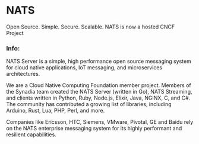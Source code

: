 # NATS

Open Source. Simple. Secure. Scalable.
NATS is now a hosted CNCF Project

### Info:

NATS Server is a simple, high performance open source messaging system for cloud native applications, IoT messaging, and microservices architectures.

We are a Cloud Native Computing Foundation member project. Members of the Synadia team created the NATS Server (written in Go), NATS Streaming, and clients written in Python, Ruby, Node.js, Elixir, Java, NGINX, C, and C#. The community has contributed a growing list of libraries, including Arduino, Rust, Lua, PHP, Perl, and more.

Companies like Ericsson, HTC, Siemens, VMware, Pivotal, GE and Baidu rely on the NATS enterprise messaging system for its highly performant and resilient capabilities.
